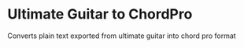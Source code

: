 # Ultimate Guitar to ChordPro
Converts plain text exported from ultimate guitar into chord pro format
